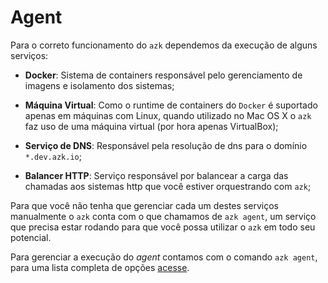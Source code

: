 # Agent

Para o correto funcionamento do `azk` dependemos da execução de alguns serviços:

* **Docker**: Sistema de containers responsável pelo gerenciamento de imagens e isolamento dos sistemas;

* **Máquina Virtual**: Como o runtime de containers do `Docker` é suportado apenas em máquinas com Linux, quando utilizado no Mac OS X o `azk` faz uso de uma máquina virtual (por hora apenas VirtualBox);

* **Serviço de DNS**: Responsável pela resolução de dns para o domínio `*.dev.azk.io`;

* **Balancer HTTP**: Serviço responsável por balancear a carga das chamadas aos sistemas http que você estiver orquestrando com `azk`;

Para que você não tenha que gerenciar cada um destes serviços manualmente o `azk` conta com o que chamamos de `azk agent`, um serviço que precisa estar rodando para que você possa utilizar o `azk` em todo seu potencial.

Para gerenciar a execução do _agent_ contamos com o comando `azk agent`, para uma lista completa de opções [acesse](../command-line/agent.md).
